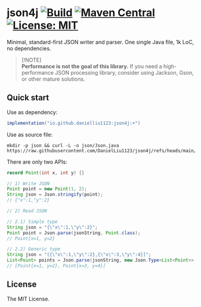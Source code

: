 # json4j [![Build](https://img.shields.io/github/actions/workflow/status/DanielLiu1123/json4j/build.yml?branch=main)](https://github.com/DanielLiu1123/json4j/actions) [![Maven Central](https://img.shields.io/maven-central/v/io.github.danielliu1123/json4j)](https://central.sonatype.com/artifact/io.github.danielliu1123/json4j) [![License: MIT](https://img.shields.io/badge/License-MIT-yellow.svg)](https://opensource.org/licenses/MIT)

Minimal, standard-first JSON writer and parser. One single Java file, 1k LoC, no dependencies.

> [!NOTE]\
> **Performance is not the goal of this library.** 
> If you need a high-performance JSON processing library, consider using Jackson, Gson, or other mature solutions.

## Quick start

Use as dependency:
```groovy
implementation("io.github.danielliu1123:json4j:+")
```

Use as source file:
```shell
mkdir -p json && curl -L -o json/Json.java https://raw.githubusercontent.com/DanielLiu1123/json4j/refs/heads/main/json4j/src/main/java/json/Json.java
```

There are only two APIs:

```java
record Point(int x, int y) {}

// 1) Write JSON
Point point = new Point(1, 2);
String json = Json.stringify(point);
// {"x":1,"y":2}

// 2) Read JSON

// 2.1) Simple type
String json = "{\"x\":1,\"y\":2}";
Point point = Json.parse(jsonString, Point.class);
// Point{x=1, y=2}

// 2.2) Generic type
String json = "[{\"x\":1,\"y\":2},{\"x\":3,\"y\":4}]";
List<Point> points = Json.parse(jsonString, new Json.Type<List<Point>>() {});
// [Point{x=1, y=2}, Point{x=3, y=4}]
```

## License

The MIT License.
